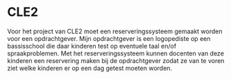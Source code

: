 # CLE2
Voor het project van CLE2 moet een reserveringssysteem gemaakt worden voor een opdrachtgever. Mijn opdrachtgever is een logopediste op een bassisschool die daar kinderen test op eventuele taal en/of spraakproblemen. Met het reserveringssysteem kunnen docenten van deze kinderen een reservering maken bij de opdrachtgever zodat ze van te voren ziet welke kinderen er op een dag getest moeten worden. 

